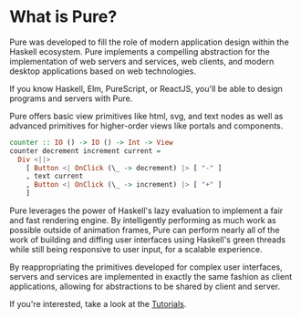 # What is Pure?

Pure was developed to fill the role of modern application design within the
Haskell ecosystem. Pure implements a compelling abstraction for the
implementation of web servers and services, web clients, and modern desktop
applications based on web technologies.

If you know Haskell, Elm, PureScript, or ReactJS, you'll be able to design
programs and servers with Pure.

Pure offers basic view primitives like html, svg, and text nodes as well as
advanced primitives for higher-order views like portals and components.

```haskell
counter :: IO () -> IO () -> Int -> View
counter decrement increment current =
  Div <||>
    [ Button <| OnClick (\_ -> decrement) |> [ "-" ]
    , text current
    , Button <| OnClick (\_ -> increment) |> [ "+" ]
    ]
```

Pure leverages the power of Haskell's lazy evaluation to implement a fair and
fast rendering engine. By intelligently performing as much work as possible
outside of animation frames, Pure can perform nearly all of the work of building
and diffing user interfaces using Haskell's green threads while still being
responsive to user input, for a scalable experience.

By reappropriating the primitives developed for complex user interfaces, servers
and services are implemented in exactly the same fashion as client applications,
allowing for abstractions to be shared by client and server.

If you're interested, take a look at the [Tutorials](/tuts).
